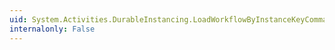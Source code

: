 ```yaml
---
uid: System.Activities.DurableInstancing.LoadWorkflowByInstanceKeyCommand.InstanceKeysToAssociate
internalonly: False
---
```

